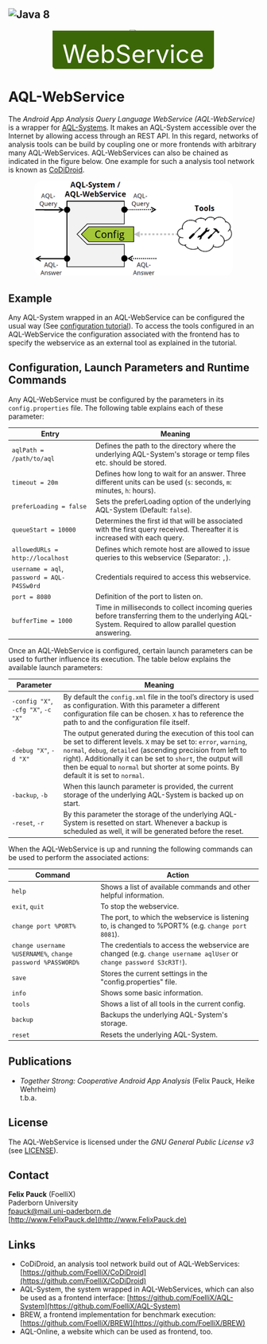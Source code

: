 ![Java 8](https://img.shields.io/badge/java-8-brightgreen.svg)
---
<p align="center">
	<img src="https://FoelliX.github.io/AQL-System/logo.png" width="299px" /><br />
	<font style="color: #FFFFFF; font-size: 50px; background: #3c6708; border-top: 17px solid #3c6708; border-radius: 0px 0px 7px 7px; border-left: 20px solid #3c6708; border-right: 20px solid #3c6708; margin-left: -1px;">WebService</font>
</p>

# AQL-WebService
The *Android App Analysis Query Language WebService (AQL-WebService)* is a wrapper for [AQL-Systems](https://github.com/FoelliX/AQL-System).
It makes an AQL-System accessible over the Internet by allowing access through an REST API.
In this regard, networks of analysis tools can be build by coupling one or more frontends with arbitrary many AQL-WebServices.
AQL-WebServices can also be chained as indicated in the figure below.
One example for such a analysis tool network is known as [CoDiDroid](https://github.com/FoelliX/CoDiDroid).

<p align="center">
	<img src="overview.png" width="400px" style="border-radius:15px" />
</p>

## Example
Any AQL-System wrapped in an AQL-WebService can be configured the usual way (See [configuration tutorial](https://github.com/FoelliX/AQL-System/wiki/Configuration)).
To access the tools configured in an AQL-WebService the configuration associated with the frontend has to specify the webservice as an external tool as explained in the tutorial.

## Configuration, Launch Parameters and Runtime Commands
Any AQL-WebService must be configured by the parameters in its `config.properties` file.
The following table explains each of these parameter:

| Entry | Meaning |
| ----- | ------- |
| `aqlPath = /path/to/aql` | Defines the path to the directory where the underlying AQL-System's storage or temp files etc. should be stored. |
| `timeout = 20m` | Defines how long to wait for an answer. Three different units can be used (`s`: seconds, `m`: minutes, `h`: hours). |
| `preferLoading = false` | Sets the preferLoading option of the underlying AQL-System (Default: `false`). |
| `queueStart = 10000` | Determines the first id that will be associated with the first query received. Thereafter it is increased with each query. |
| `allowedURLs = http://localhost` | Defines which remote host are allowed to issue queries to this webservice (Separator: `,`). |
| `username = aql`, `password = AQL-P4SSw0rd` | Credentials required to access this webservice. |
| `port = 8080` | Definition of the port to listen on. |
| `bufferTime = 1000` | Time in milliseconds to collect incoming queries before transferring them to the underlying AQL-System. Required to allow parallel question answering. |

Once an AQL-WebService is configured, certain launch parameters can be used to further influence its execution.
The table below explains the available launch parameters:

| Parameter	 | Meaning |
| ---------- | ------- |
| `-config "X"`, `-cfg "X"`, `-c "X"` | By default the `config.xml` file in the tool’s directory is used as configuration. With this parameter a different configuration file can be chosen. `X` has to reference the path to and the configuration file itself. |
| `-debug "X"`, `-d "X"` | The output generated during the execution of this tool can be set to different levels. `X` may be set to: `error`, `warning`, `normal`, `debug`, `detailed` (ascending precision from left to right). Additionally it can be set to `short`, the output will then be equal to `normal` but shorter at some points. By default it is set to `normal`. |
| `-backup`, `-b` | When this launch parameter is provided, the current storage of the underlying AQL-System is backed up on start. |
| `-reset`, `-r` | By this parameter the storage of the underlying AQL-System is resetted on start. Whenever a backup is scheduled as well, it will be generated before the reset. |

When the AQL-WebService is up and running the following commands can be used to perform the associated actions:

| Command | Action |
| ------- | ------ |
| `help` | Shows a list of available commands and other helpful information. |
| `exit`, `quit` | To stop the webservice. |
| `change port %PORT%` | The port, to which the webservice is listening to, is changed to %PORT% (e.g. `change port 8081`). |
| `change username %USERNAME%`, `change password %PASSWORD%` | The credentials to access the webservice are changed (e.g. `change username aqlUser` or `change password S3cR3T!`). |
| `save` | Stores the current settings in the "config.properties" file. |
| `info` | Shows some basic information. |
| `tools` | Shows a list of all tools in the current config. |
| `backup` | Backups the underlying AQL-System's storage. |
| `reset` | Resets the underlying AQL-System. |



## Publications
- *Together Strong: Cooperative Android App Analysis* (Felix Pauck, Heike Wehrheim)  
t.b.a.

## License
The AQL-WebService is licensed under the *GNU General Public License v3* (see [LICENSE](https://github.com/FoelliX/AQL-WebService/blob/master/LICENSE)).

## Contact
**Felix Pauck** (FoelliX)  
Paderborn University  
fpauck@mail.uni-paderborn.de  
[http://www.FelixPauck.de](http://www.FelixPauck.de)

## Links
- CoDiDroid, an analysis tool network build out of AQL-WebServices: [https://github.com/FoelliX/CoDiDroid](https://github.com/FoelliX/CoDiDroid)
- AQL-System, the system wrapped in AQL-WebServices, which can also be used as a frontend interface: [https://github.com/FoelliX/AQL-System](https://github.com/FoelliX/AQL-System)
- BREW, a frontend implementation for benchmark execution: [https://github.com/FoelliX/BREW](https://github.com/FoelliX/BREW)
- AQL-Online, a website which can be used as frontend, too.